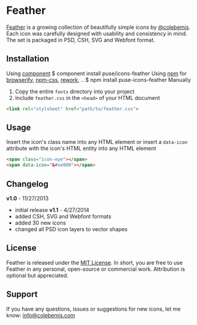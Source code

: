 # Feather
[Feather](http://colebemis.com/feather) is a growing collection of beautifully simple icons by [@colebemis](http://twitter.com/colebemis).
Each icon was carefully designed with usability and consistency in mind. The set is packaged in PSD, CSH, SVG and Webfont format.
## Installation
Using [component](https://github.com/component/component)
$ component install puse/icons-feather
Using [npm](http://npmjs.org/) for [browserify](http://browserify.org/), [npm-css](https://www.npmjs.org/package/npm-css), [rework](https://github.com/reworkcss/rework), ..
$ npm install puse-icons-feather
Manually
1. Copy the entire `fonts` directory into your project
2. Include `feather.css` in the `<head>` of your HTML document
```html
<link rel="stylsheet" href="path/to/feather.css">
```
## Usage
Insert the icon's class name into any HTML element or insert a `data-icon` attribute with the icon's HTML entity into any HTML element
```html
<span class="icon-eye"></span>
<span data-icon="&#xe000"></span>
```
## Changelog
**v1.0** - 11/27/2013
- initial release
**v1.1** - 4/27/2014
- added CSH, SVG and Webfont formats
- added 30 new icons
- changed all PSD icon layers to vector shapes
## License
Feather is released under the [MIT License](http://opensource.org/licenses/MIT). In short, you are free to use Feather in any personal, open-source or commercial work. Attribution is optional but appreciated.
## Support
If you have any questions, issues or suggestions for new icons, let me know: [info@colebemis.com](mailto:info@colebemis.com)
